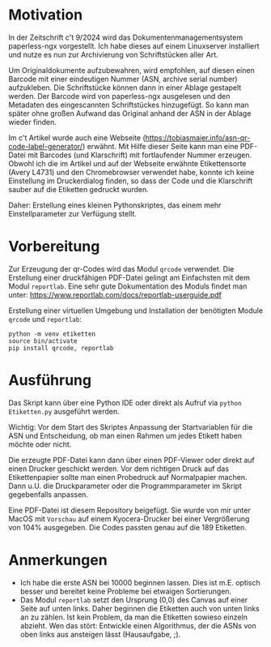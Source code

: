 # Motivation

In der Zeitschrift c't 9/2024 wird das Dokumentenmanagementsystem paperless-ngx vorgestellt. Ich habe dieses auf einem Linuxserver installiert und nutze es nun zur Archivierung von Schriftstücken aller Art.

Um Originaldokumente aufzubewahren, wird empfohlen, auf diesen einen Barcode mit einer eindeutigen Nummer (ASN, archive serial number) aufzukleben. Die Schriftstücke können dann in einer Ablage gestapelt werden. Der Barcode wird von paperless-ngx ausgelesen und den Metadaten des eingescannten Schriftstückes hinzugefügt. So kann man später ohne großen Aufwand das Original anhand der ASN in der Ablage wieder finden.

Im c't Artikel wurde auch eine Webseite (https://tobiasmaier.info/asn-qr-code-label-generator/) erwähnt. Mit Hilfe dieser Seite kann man eine PDF-Datei mit Barcodes (und Klarschrift) mit fortlaufender Nummer erzeugen. Obwohl ich die im Artikel und auf der Webseite erwähnte Etikettensorte (Avery L4731) und den Chromebrowser verwendet habe, konnte ich keine Einstellung im Druckerdialog finden, so dass der Code und die Klarschrift sauber auf die Etiketten gedruckt wurden.

Daher: Erstellung eines kleinen Pythonskriptes, das einem mehr Einstellparameter zur Verfügung stellt.

# Vorbereitung
Zur Erzeugung der qr-Codes wird das Modul `qrcode` verwendet. Die Erstellung einer druckfähigen PDF-Datei gelingt am Einfachsten mit dem Modul `reportlab`. Eine sehr gute Dokumentation des Moduls findet man unter: https://www.reportlab.com/docs/reportlab-userguide.pdf

Erstellung einer virtuellen Umgebung und Installation der benötigten Module `qrcode` und `reportlab`:

```
python -m venv etiketten
source bin/activate
pip install qrcode, reportlab
```
# Ausführung
Das Skript kann über eine Python IDE oder direkt als Aufruf via `python Etiketten.py` ausgeführt werden.

Wichtig: Vor dem Start des Skriptes Anpassung der Startvariablen für die ASN und Entscheidung, ob man einen Rahmen um jedes Etikett haben möchte oder nicht.

Die erzeugte PDF-Datei kann dann über einen PDF-Viewer oder direkt auf einen Drucker geschickt werden. Vor dem richtigen Druck auf das Etikettenpapier sollte man einen Probedruck auf Normalpapier machen. Dann u.U. die Druckparameter oder die Programmparameter im Skript gegebenfalls anpassen.

Eine PDF-Datei ist diesem Repository beigefügt. Sie wurde von mir unter MacOS mit `Vorschau` auf einem Kyocera-Drucker bei einer Vergrößerung von 104% ausgegeben. Die Codes passten genau auf die 189 Etiketten.

# Anmerkungen
* Ich habe die erste ASN bei 10000 beginnen lassen. Dies ist m.E. optisch besser und bereitet keine Probleme bei etwaigen Sortierungen.
* Das Modul `reportlab` setzt den Ursprung (0,0) des Canvas auf einer Seite auf unten links. Daher beginnen die Etiketten auch von unten links an zu zählen. Ist kein Problem, da man die Etiketten sowieso einzeln abzieht. Wen das stört: Entwickle einen Algorithmus, der die ASNs von oben links aus ansteigen lässt (Hausaufgabe, ;). 